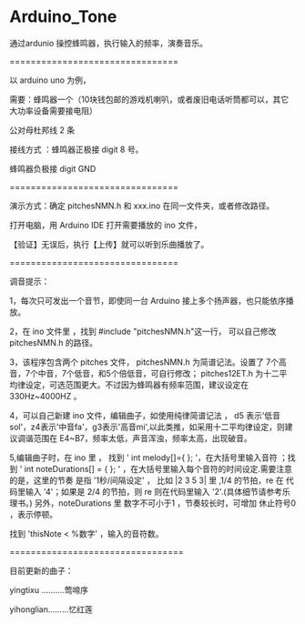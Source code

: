 # Arduino_Tone


通过ardunio 操控蜂鸣器，执行输入的频率，演奏音乐。

================================

以 arduino uno 为例，

需要：蜂鸣器一个（10块钱包邮的游戏机喇叭，或者废旧电话听筒都可以，其它大功率设备需要接电阻）

   公对母杜邦线 2 条


接线方式 ：蜂鸣器正极接 digit 8 号。
          
   蜂鸣器负极接 digit GND 
    
================================  
    

演示方式：确定 pitchesNMN.h 和 xxx.ino 在同一文件夹，或者修改路径。

   打开电脑，用 Arduino IDE 打开需要播放的 ino 文件，
   
   【验证】无误后，执行【上传】就可以听到乐曲播放了。

================================

调音提示：

1，每次只可发出一个音节，即使同一台 Arduino 接上多个扬声器，也只能依序播放。

2，在 ino 文件里 ，找到 #include "pitchesNMN.h"这一行， 可以自己修改 pitchesNMN.h 的路径。

3，该程序包含两个 pitches 文件， pitchesNMN.h 为简谱记法。设置了 7个高音，7个中音，7个低音，和5个倍低音，可自行修改； pitches12ET.h 为十二平
均律设定，可选范围更大。不过因为蜂鸣器有频率范围，建议设定在 330Hz~4000HZ 。

4，可以自己新建 ino 文件，编辑曲子，如使用纯律简谱记法 ， d5 表示'低音sol'，z4表示'中音fa'，g3表示'高音mi',以此类推，如采用十二平均律设定，则建议调谐范围在 E4~B7，频率太低，声音浑浊，频率太高，出现破音。

5,编辑曲子时，在 ino 里 ， 找到 ' int melody[]={ }; '，在大括号里输入音符 ；找到 ' int noteDurations[] = { }; ' ，在大括号里输入每个音符的时间设定.需要注意的是，这里的节奏 是指 '1秒/间隔设定' ， 比如 |2 3 5 3| 里 ,1/4 的节拍，re 在 代码里输入 '4'；如果是 2/4 的节拍，则 re 则在代码里输入 '2'.(具体细节请参考乐理书。) 另外，noteDurations 里 数字不可小于1 ，节奏较长时，可增加 休止符号0 ，表示停顿。

找到 'thisNote < %数字' ，输入的音符数。  








=================================


目前更新的曲子：

yingtixu ..........莺啼序 

yihonglian.........忆红莲
